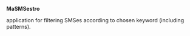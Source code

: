 <b>MaSMSestro</b>

application for filtering SMSes according to chosen keyword (including patterns).

